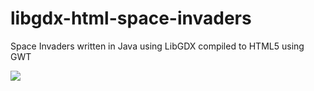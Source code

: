 # libgdx-html-space-invaders

Space Invaders written in Java using LibGDX compiled to HTML5 using GWT

![](https://user-images.githubusercontent.com/1466920/55420280-ed76d280-5576-11e9-968a-ca73d0e960d7.jpg)